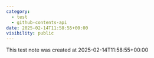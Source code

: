 ```yaml
---
category:
  - test
  - github-contents-api
date: 2025-02-14T11:58:55+00:00
visibility: public
---
```


This test note was created at 2025-02-14T11:58:55+00:00